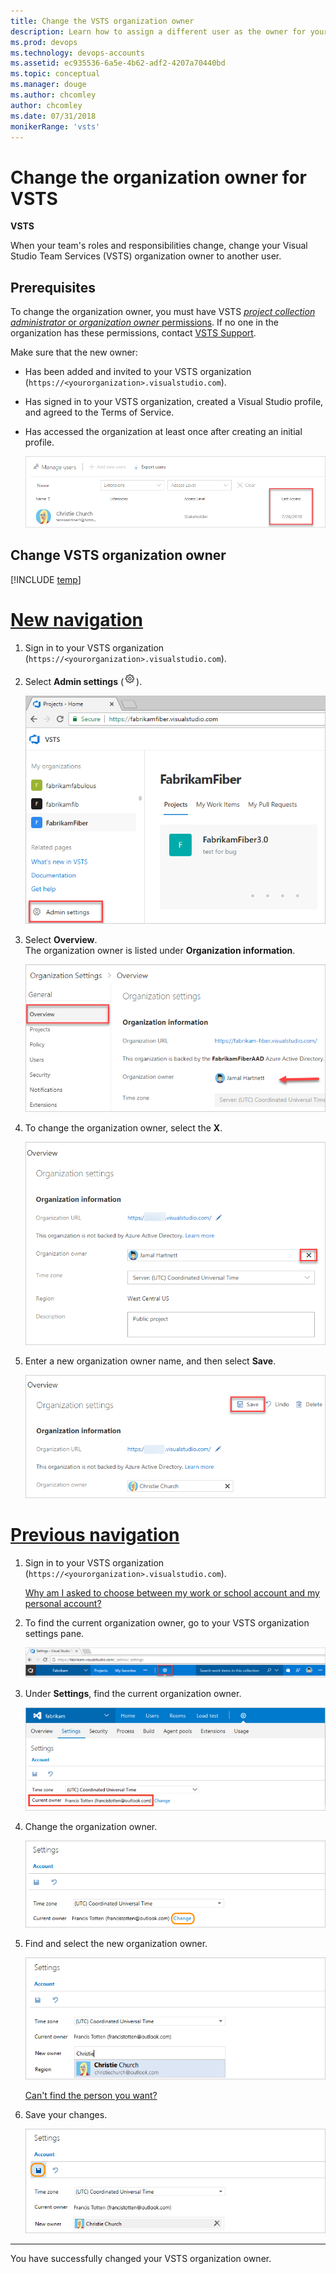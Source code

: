 ```yaml
---
title: Change the VSTS organization owner 
description: Learn how to assign a different user as the owner for your VSTS organization, and learn what permissions are required to make updates.
ms.prod: devops
ms.technology: devops-accounts
ms.assetid: ec935536-6a5e-4b62-adf2-4207a70440bd
ms.topic: conceptual
ms.manager: douge
ms.author: chcomley
author: chcomley
ms.date: 07/31/2018
monikerRange: 'vsts'
---
```


# Change the organization owner for VSTS

**VSTS**

When your team's roles and responsibilities change, change your Visual Studio Team Services (VSTS) organization owner to another user.

<a name="ChangeOwner"></a>

## Prerequisites

To change the organization owner, you must have VSTS [*project collection administrator* or *organization owner* permissions](faq-change-organization-ownership.md#find-owner-pca).
If no one in the organization has these permissions, contact
[VSTS Support](https://visualstudio.microsoft.com/team-services/support).

Make sure that the new owner:

* Has been added and invited to your VSTS organization (`https://<yourorganization>.visualstudio.com`).
* Has signed in to your VSTS organization, created a Visual Studio profile, and agreed to the Terms of Service.
* Has accessed the organization at least once after creating an initial profile.

   ![Last access date](_img/change-organization-ownership/user-last-access.png)

## Change VSTS organization owner

[!INCLUDE [temp](../../_shared/new-navigation.md)] 

# [New navigation](#tab/new-nav)

1. Sign in to your VSTS organization (`https://<yourorganization>.visualstudio.com`).

2. Select **Admin settings** (![gear icon](../../_img/icons/gear-icon.png)).

   ![Select "Admin settings"](../../_shared/_img/settings/open-admin-settings-vert.png)

3. Select **Overview**.  
    The organization owner is listed under **Organization information**.

   ![Overview pane displaying the organization owner](_img/change-organization-ownership/find-organization-owner.png)

4. To change the organization owner, select the **X**.

   ![Change organization owner](_img/change-organization-ownership/change-organization-owner.png)

5. Enter a new organization owner name, and then select **Save**.

   ![Enter and save a new organization owner](_img/change-organization-ownership/save-new-organization-owner.png)  

# [Previous navigation](#tab/previous-nav)

1. Sign in to your VSTS organization (`https://<yourorganization>.visualstudio.com`).

   [Why am I asked to choose between my work or school account and my personal account?](faq-change-organization-ownership.md#SelectOrgAcctMSAcct)

2. To find the current organization owner, go to your VSTS organization settings pane.

   ![Organization settings pane](../../_shared/_img/organization-settings-new-ui.png)

3. Under **Settings**, find the current organization owner.

   ![Find the current organization owner](../../_shared/_img/organization-owner-new-ui.png)

4. Change the organization owner.

   ![Change current organization owner](_img/change-organization-ownership/vsocontrolpanelchangeowner.png)

5. Find and select the new organization owner.

   ![Find and select the organization owner](_img/change-organization-ownership/vsofindneworganizationowner.png)

   [Can't find the person you want?](faq-change-organization-ownership.md#NoNewOwner)

6. Save your changes.

   ![Select new organization owner, and save changes](_img/change-organization-ownership/vsosaveneworganizationowner.png)

---

   You have successfully changed your VSTS organization owner.
